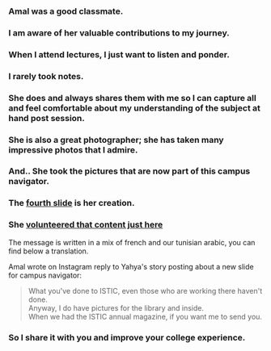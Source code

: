 ### Amal was a good classmate.

### I am aware of her valuable contributions to my journey.

### When I attend lectures, I just want to listen and ponder.

### I rarely took notes.

### She does and always shares them with me so I can capture all and feel comfortable about my understanding of the subject at hand post session.

### She is also a great photographer; she has taken many impressive photos that I admire.

### And.. She took the pictures that are now part of this campus navigator.

### The [fourth slide](https://isticampus.s3.eu-west-3.amazonaws.com/navigator/3-get-in-library.png) is her creation.

### She [volunteered that content just here](https://raw.githubusercontent.com/yaya2devops/isticampus/main/assets/appreciate-this.jpg) 

The message is written in a mix of french and our tunisian arabic, you can find below a translation.


Amal wrote on Instagram reply to Yahya's story posting about a new slide for campus navigator:
> What you've done to ISTIC, even those who are working there haven't done. <br>Anyway, I do have pictures for the library and inside. <br>When we had the ISTIC annual magazine, if you want me to send you.



### So I share it with you and improve your college experience.
